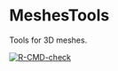 # MeshesTools

Tools for 3D meshes.

<!-- badges: start -->
[![R-CMD-check](https://github.com/stla/MeshesTools/actions/workflows/R-CMD-check.yaml/badge.svg)](https://github.com/stla/MeshesTools/actions/workflows/R-CMD-check.yaml)
<!-- badges: end -->